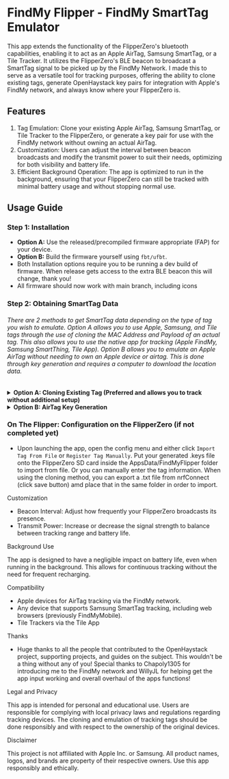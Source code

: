 # FindMy Flipper - FindMy SmartTag Emulator

This app extends the functionality of the FlipperZero's bluetooth capabilities, enabling it to act as an Apple AirTag, Samsung SmartTag, or a Tile Tracker. It utilizes the FlipperZero's BLE beacon to broadcast a SmartTag signal to be picked up by the FindMy Network. I made this to serve as a versatile tool for tracking purposes, offering the ability to clone existing tags, generate OpenHaystack key pairs for integration with Apple's FindMy network, and always know where your FlipperZero is.

## Features

1. Tag Emulation: Clone your existing Apple AirTag, Samsung SmartTag, or Tile Tracker to the FlipperZero, or generate a key pair for use with the FindMy network without owning an actual AirTag.
2. Customization: Users can adjust the interval between beacon broadcasts and modify the transmit power to suit their needs, optimizing for both visibility and battery life.
3. Efficient Background Operation: The app is optimized to run in the background, ensuring that your FlipperZero can still be tracked with minimal battery usage and without stopping normal use.

## Usage Guide

### Step 1: Installation
- **Option A:** Use the released/precompiled firmware appropriate (FAP) for your device.
- **Option B:** Build the firmware yourself using `fbt/ufbt`.
- Both Installation options require you to be running a dev build of firmware. When release gets access to the extra BLE beacon this will change, thank you!
- All firmware should now work with main branch, including icons
  
### Step 2: Obtaining SmartTag Data
###### There are 2 methods to get SmartTag data depending on the type of tag you wish to emulate. Option A allows you to use Apple, Samsung, and Tile tags through the use of cloning the MAC Address and Payload of an actual tag. This also allows you to use the native app for tracking (Apple FindMy, Samsung SmartThing, Tile App). Option B allows you to emulate an Apple AirTag without needing to own an Apple device or airtag. This is done through key generation and requires a computer to download the location data.

<details>
  <summary><b>Option A: Cloning Existing Tag (Preferred and allows you to track without additional setup)</b></summary>

1. **Pair a Tag:** First, pair an AirTag, Samsung SmartTag or Tile Tracker with your device.
2. **Enter 'Lost' Mode:** Keep the tag away from the device it's registered to for approximately 15 minutes.
3. **Download nrfConnect or use an ESP32** Install nrfConnect from the Google Play Store. (Apple version doesn't reveal the needed Raw data, looking for a workaround)
4. OR **Use an ESP32-WROOM / ESP32-S3** Don't have an android? No problem! You can get all the data you need from an ESP32: https://github.com/MatthewKuKanich/ESP32-AirTag-Scanner (Skip to step 7 if using an ESP32)
5. **Filter and Scan:**
   - Open the app, click on filters, and exclude all except for the brand of your tag (Apple/Samsung).
   - Adjust the RSSI to the lowest setting (-40 dBm).
   - Initiate a scan. Wait for your SmartTag to appear as a "FindMy" device.
6. **Capture Data:** Click **Raw** or **View Raw** to capture your **payload** and note your tag's **MAC Address**. Immediately remove the tag's battery to prevent key/MAC rotation.
   - The AirTag has now been cloned, if you put the battery back into the AirTag it will eventually rotate its keys with the Apple servers. This will invalidate the current keys on the Flipper. To prevent this you must keep the AirTag powered off / battery removed. You can always repeat these steps to return functionality to the Flipper. No need to get rid of the AirTag, you can always return to it if you desire, you just can't use both at the same time.
8. **Enter Data in FlipperZero App:** Input the captured **payload** and **MAC Address** into the FlipperZero app.
</details>

<details>
<summary><b>Option B: AirTag Key Generation</b></summary>
  <br>

Video Tutorial: https://youtu.be/XGwHmwvQoqo?si=CAsKWEqGP5VFi9p9

### Prerequisites

Before you begin, ensure you have the following installed on your system:

- Docker Desktop
- Python
- Git

## Step-by-Step Instructions

### 1. Clone the Repository

Navigate to Matthew KuKanich's GitHub repository, copy the repository URL, and clone it to your desired location using the terminal.
```
git clone https://github.com/MatthewKuKanich/FindMyFlipper.git
```
### 2. Set Up the AirTag Generation Folder

Inside the cloned repository, locate the 'air tag generation' folder which contains all necessary files for creating AirTags.

### 3. Start Docker Desktop

Ensure Docker Desktop is running on your computer, as it is required for the server setup.

### 4. Set Up a Server Using Docker

Run the following Docker command to set up the server. This server emulates an environment that tricks Apple's authentication servers.
```
docker run -d --restart always --name anisette-v3 -p 6969:6969 dadoum/anisette-v3-server:latest
```
### 5. Create a Python Virtual Environment

Navigate to the AirTag generation directory, then create and activate a Python virtual environment. You will run all scripts in this terminal.
```
cd AirTagGeneration
```
```
python3 -m venv venv
```
(or `python -m venv venv`)

Activate the environment:
 - Windows:
```
.\venv\Scripts\activate.bat
```
 - Mac/Linux:
```
source venv/bin/activate
```
### 6. Install the Required Python Packages
```
pip3 install -r requirements.txt
```
### 7. Generate Keys for AirTags

Run the ```generate_keys.py``` script in the current terminal to generate the keys needed for AirTags, which will be saved in a new folder called 'keys'.


### 8. Transfer the Generated Keys to Flipper Zero

Move the '.Keys' file to your Flipper device by connecting it to your computer and using the Flipper's file management system.
   - For ease of use, drag your `.keys` file onto your FlipperZero's SD card in the apps_data->findmy folder. You can import it directly from the app!
     1. Open the app and navigate to the config menu.
     2. Choose "register tag" and select the tag type.
     3. Either click import `.keys`, `.txt`, or enter Manually.
     4. If entering manually then a MAC and payload dialog will appear next. Enter your **MAC** then **Payload** here.
     5. Click save.

### 9. Request Location Reports

Use the ```request_reports.py``` script to request real-time location data, requiring your Apple ID and password for authentication. This will save your Apple login information to a auth file so you won't need to re-enter your Apple credentials. 

### 10. Generate an Advanced Location Map

Finally, run the ```RequestReport&Map.py``` script to generate an interactive map of all location data in the past 24 hours. This script automates the process by requesting the location report using the hashed adv key in your ```keys``` folder, then decrypting that data from your private key located in the same `.keys` file. After the data is decrypted it will be displayed in the terminal. It then launches a mapping script that maps all the coordinates, connects them to show movement, displays a plethora of location metadata, and saves to an html file named by the date of the report.

You're done!

 - If you want to use OpenHaystack or Macless instead, then you can follow the steps below. I don't recommend these methods due to reliability issues and setup complexity.
To use OpenHayStack for tracking, you must use MacOS lower than version 14 (Mail Plug-in Incompetiablity of MacOS 14+ seemoo-lab/openhaystack#224). If you do own a device, I believe a convertor script can be provided without much of effort. If you do not own a Mac device or the system has been upgraded to 14 and beyond. The alternative solutions includes,

    https://github.com/dchristl/macless-haystack
    
If using this solution, be sure to only use the `generate_keys.py` script from this repo in the AirTagGeneration folder. Not the ones included in that repo as the formatting of the key file changes. (Mine includes data that the FlipperZero needs for proper importing)
</details>

### On The Flipper: Configuration on the FlipperZero (if not completed yet)
- Upon launching the app, open the config menu and either click ```Import Tag From File``` or ```Register Tag Manually```. Put your generated .keys file onto the FlipperZero SD card inside the AppsData/FindMyFlipper folder to import from file. Or you can manually enter the tag information. When using the cloning method, you can export a .txt file from nrfConnect (click save button) amd place that in the same folder in order to import.

Customization

- Beacon Interval: Adjust how frequently your FlipperZero broadcasts its presence.
- Transmit Power: Increase or decrease the signal strength to balance between tracking range and battery life.

Background Use

The app is designed to have a negligible impact on battery life, even when running in the background. This allows for continuous tracking without the need for frequent recharging.

Compatibility

- Apple devices for AirTag tracking via the FindMy network.
- Any device that supports Samsung SmartTag tracking, including web browsers (previously FindMyMobile).
- Tile Trackers via the Tile App

Thanks

- Huge thanks to all the people that contributed to the OpenHaystack project, supporting projects, and guides on the subject. This wouldn't be a thing without any of you! Special thanks to Chapoly1305 for introducing me to the FindMy network and WillyJL for helping get the app input working and overall overhaul of the apps functions!

Legal and Privacy

This app is intended for personal and educational use. Users are responsible for complying with local privacy laws and regulations regarding tracking devices. The cloning and emulation of tracking tags should be done responsibly and with respect to the ownership of the original devices.

Disclaimer

This project is not affiliated with Apple Inc. or Samsung. All product names, logos, and brands are property of their respective owners. Use this app responsibly and ethically.
